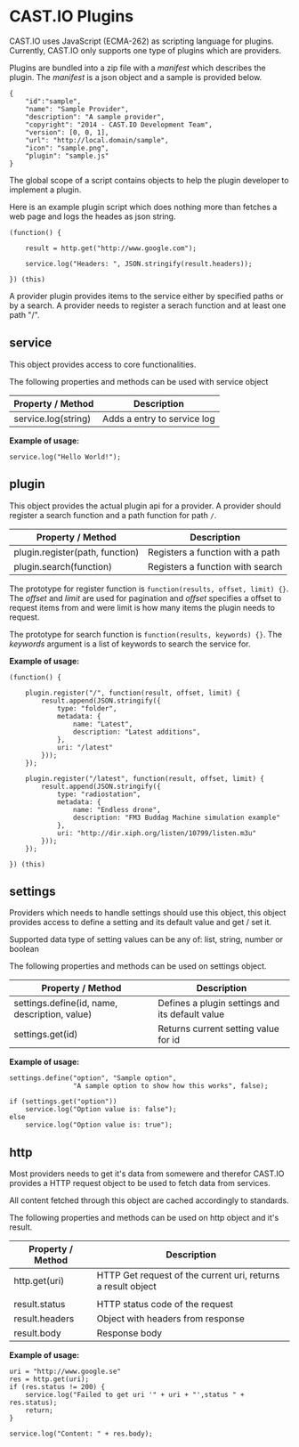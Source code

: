 CAST.IO Plugins
===============

CAST.IO uses JavaScript (ECMA-262) as scripting language for
plugins. Currently, CAST.IO only supports one type of plugins which
are providers.

Plugins are bundled into a zip file with a _manifest_ which describes
the plugin. The _manifest_ is a json object and a sample is provided
below.

	{
		"id":"sample",
		"name": "Sample Provider",
		"description": "A sample provider",
		"copyright": "2014 - CAST.IO Development Team",
		"version": [0, 0, 1],
		"url": "http://local.domain/sample",
		"icon": "sample.png",
		"plugin": "sample.js"
	}

The global scope of a script contains objects to help the plugin
developer to implement a plugin.

Here is an example plugin script which does nothing more than fetches
a web page and logs the heades as json string.

	(function() {

	    result = http.get("http://www.google.com");

	    service.log("Headers: ", JSON.stringify(result.headers));

	}) (this)


A provider plugin provides items to the service either by specified
paths or by a search. A provider needs to register a serach function
and at least one path "/".


## service

This object provides access to core functionalities.

The following properties and methods can be used with service object

| Property / Method   | Description                 |
|---------------------|-----------------------------|
| service.log(string) | Adds a entry to service log |

**Example of usage:**

	service.log("Hello World!");


## plugin

This object provides the actual plugin api for a provider. A provider
should register a search function and a path function for path `/`.

| Property / Method   | Description                                       |
|---------------------|---------------------------------------------------|
| plugin.register(path, function) | Registers a function with a path |
| plugin.search(function)         | Registers a function with search |

The prototype for register function is `function(results, offset,
limit) {}`. The _offset_ and _limit_ are used for pagination and
_offset_ specifies a offset to request items from and were limit is
how many items the plugin needs to request.

The prototype for search function is `function(results,
keywords) {}`. The _keywords_ argument is a list of keywords to search
the service for.

**Example of usage:**

	(function() {

	    plugin.register("/", function(result, offset, limit) {
		    result.append(JSON.stringify({
				type: "folder",
				metadata: {
					name: "Latest",
					description: "Latest additions",
				},
				uri: "/latest"
			}));
		});

		plugin.register("/latest", function(result, offset, limit) {
			result.append(JSON.stringify({
				type: "radiostation",
				metadata: {
					name: "Endless drone",
					description: "FM3 Buddag Machine simulation example"
				},
				uri: "http://dir.xiph.org/listen/10799/listen.m3u"
			}));
		});

	}) (this)


## settings

Providers which needs to handle settings should use this object, this
object provides access to define a setting and its default value and
get / set it.

Supported data type of setting values can be any of: list, string,
number or boolean

The following properties and methods can be used on settings object.

| Property / Method                             | Description                                     |
|-----------------------------------------------|-------------------------------------------------|
| settings.define(id, name, description, value) | Defines a plugin settings and its default value |
| settings.get(id)                              | Returns current setting value for id            |


**Example of usage:**

	settings.define("option", "Sample option",
	                "A sample option to show how this works", false);

	if (settings.get("option"))
		service.log("Option value is: false");
	else
		service.log("Option value is: true");


## http

Most providers needs to get it's data from somewere and therefor
CAST.IO provides a HTTP request object to be used to fetch data from
services.

All content fetched through this object are cached accordingly to
standards.

The following properties and methods can be used on http object and
it's result.

| Property / Method | Description                                                  |
|-------------------|--------------------------------------------------------------|
| http.get(uri)     | HTTP Get request of the current uri, returns a result object |
|                   |                                                              |
| result.status     | HTTP status code of the request                              |
| result.headers    | Object with headers from response                            |
| result.body       | Response body                                                |


**Example of usage:**

	uri = "http://www.google.se"
    res = http.get(uri);
	if (res.status != 200) {
		service.log("Failed to get uri '" + uri + "',status " + res.status);
		return;
	}

	service.log("Content: " + res.body);
